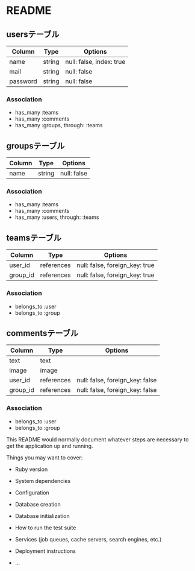 # README

## usersテーブル
|Column|Type|Options|
|------|----|-------|
|name|string|null: false, index: true|
|mail|string|null: false|
|password|string|null: false|

### Association
- has_many :teams
- has_many :comments
- has_many :groups, through:  :teams

## groupsテーブル
|Column|Type|Options|
|------|----|-------|
|name|string|null: false|

### Association
- has_many :teams
- has_many :comments
- has_many :users, through: :teams

## teamsテーブル
|Column|Type|Options|
|------|----|-------|
|user_id|references|null: false, foreign_key: true|
|group_id|references|null: false, foreign_key: true|

### Association
- belongs_to :user
- belongs_to :group

## commentsテーブル
|Column|Type|Options|
|------|----|-------|
|text|text||
|image|image||
|user_id|references|null: false, foreign_key: false|
|group_id|references|null: false, foreign_key: false|

### Association
- belongs_to :user
- belongs_to :group



This README would normally document whatever steps are necessary to get the
application up and running.

Things you may want to cover:

* Ruby version

* System dependencies

* Configuration

* Database creation

* Database initialization

* How to run the test suite

* Services (job queues, cache servers, search engines, etc.)

* Deployment instructions

* ...
